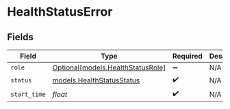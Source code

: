 # HealthStatusError


## Fields

| Field                                                              | Type                                                               | Required                                                           | Description                                                        |
| ------------------------------------------------------------------ | ------------------------------------------------------------------ | ------------------------------------------------------------------ | ------------------------------------------------------------------ |
| `role`                                                             | [Optional[models.HealthStatusRole]](../models/healthstatusrole.md) | :heavy_minus_sign:                                                 | N/A                                                                |
| `status`                                                           | [models.HealthStatusStatus](../models/healthstatusstatus.md)       | :heavy_check_mark:                                                 | N/A                                                                |
| `start_time`                                                       | *float*                                                            | :heavy_check_mark:                                                 | N/A                                                                |